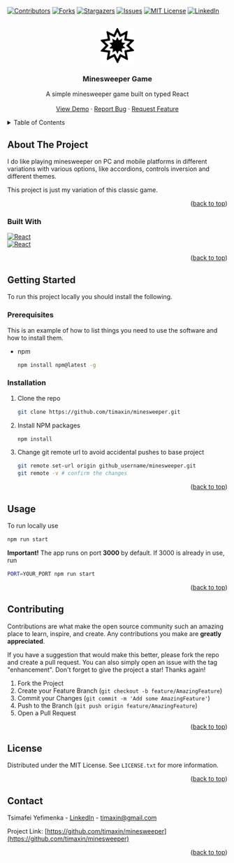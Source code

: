 <a id="readme-top"></a>

[![Contributors][contributors-shield]][contributors-url]
[![Forks][forks-shield]][forks-url]
[![Stargazers][stars-shield]][stars-url]
[![Issues][issues-shield]][issues-url]
[![MIT License][license-shield]][license-url]
[![LinkedIn][linkedin-shield]][linkedin-url]



<!-- PROJECT LOGO -->
<!--suppress ALL -->
<br />
<div align="center">
  <a href="https://github.com/timaxin/minesweeper">
    <img src="public/logo192.png" alt="Logo" width="80" height="80">
  </a>

<h3 align="center">Minesweeper Game</h3>

  <p align="center">
    A simple minesweeper game built on typed React
    <br />
    <br />
    <a href="https://github.com/timaxin/minesweeper">View Demo</a>
    ·
    <a href="https://github.com/timaxin/minesweeper/issues/new?labels=bug&template=bug_report.md">Report Bug</a>
    ·
    <a href="https://github.com/timaxin/minesweeper/issues/new?labels=enhancement&template=feature_request.md">Request Feature</a>
  </p>
</div>



<!-- TABLE OF CONTENTS -->
<details>
  <summary>Table of Contents</summary>
  <ol>
    <li>
      <a href="#about-the-project">About The Project</a>
      <ul>
        <li><a href="#built-with">Built With</a></li>
      </ul>
    </li>
    <li>
      <a href="#getting-started">Getting Started</a>
      <ul>
        <li><a href="#prerequisites">Prerequisites</a></li>
        <li><a href="#installation">Installation</a></li>
      </ul>
    </li>
    <li><a href="#usage">Usage</a></li>
    <li><a href="#contributing">Contributing</a></li>
    <li><a href="#license">License</a></li>
    <li><a href="#contact">Contact</a></li>
  </ol>
</details>



<!-- ABOUT THE PROJECT -->
## About The Project

<!-- [![Product Name Screen Shot][product-screenshot]](https://example.com) -->
I do like playing minesweeper on PC and mobile platforms in different variations
with various options, like accordions, controls inversion and different themes.

This project is just my variation of this classic game.

<p align="right">(<a href="#readme-top">back to top</a>)</p>



### Built With
[![React][React.js]][React-url]  
[![React][TypeScript]][TypeScript-url]

<p align="right">(<a href="#readme-top">back to top</a>)</p>



<!-- GETTING STARTED -->
## Getting Started

To run this project locally you should install the following.

### Prerequisites

This is an example of how to list things you need to use the software and how to install them.
* npm
  ```sh
  npm install npm@latest -g
  ```

### Installation

1. Clone the repo
   ```sh
   git clone https://github.com/timaxin/minesweeper.git
   ```
2. Install NPM packages
   ```sh
   npm install
   ```
3. Change git remote url to avoid accidental pushes to base project
   ```sh
   git remote set-url origin github_username/minesweeper.git
   git remote -v # confirm the changes
   ```

<p align="right">(<a href="#readme-top">back to top</a>)</p>



<!-- USAGE EXAMPLES -->
## Usage

To run locally use 
```sh
npm run start
```

**Important!** The app runs on port **3000** by default.
If 3000 is already in use, run
```sh
PORT=YOUR_PORT npm run start
```

<p align="right">(<a href="#readme-top">back to top</a>)</p>


<!-- CONTRIBUTING -->
## Contributing

Contributions are what make the open source community such an amazing place to learn, inspire, and create. Any contributions you make are **greatly appreciated**.

If you have a suggestion that would make this better, please fork the repo and create a pull request. You can also simply open an issue with the tag "enhancement".
Don't forget to give the project a star! Thanks again!

1. Fork the Project
2. Create your Feature Branch (`git checkout -b feature/AmazingFeature`)
3. Commit your Changes (`git commit -m 'Add some AmazingFeature'`)
4. Push to the Branch (`git push origin feature/AmazingFeature`)
5. Open a Pull Request

<p align="right">(<a href="#readme-top">back to top</a>)</p>

<!-- LICENSE -->
## License

Distributed under the MIT License. See `LICENSE.txt` for more information.

<p align="right">(<a href="#readme-top">back to top</a>)</p>



<!-- CONTACT -->
## Contact

Tsimafei Yefimenka - [LinkedIn][linkedin-url] - timaxin@gmail.com

Project Link: [https://github.com/timaxin/minesweeper](https://github.com/timaxin/minesweeper)

<p align="right">(<a href="#readme-top">back to top</a>)</p>



<!-- MARKDOWN LINKS & IMAGES -->
<!-- https://www.markdownguide.org/basic-syntax/#reference-style-links -->
[contributors-shield]: https://img.shields.io/github/contributors/timaxin/minesweeper.svg?style=for-the-badge
[contributors-url]: https://github.com/timaxin/minesweeper/graphs/contributors
[forks-shield]: https://img.shields.io/github/forks/timaxin/minesweeper.svg?style=for-the-badge
[forks-url]: https://github.com/timaxin/minesweeper/network/members
[stars-shield]: https://img.shields.io/github/stars/timaxin/minesweeper.svg?style=for-the-badge
[stars-url]: https://github.com/timaxin/minesweeper/stargazers
[issues-shield]: https://img.shields.io/github/issues/timaxin/minesweeper.svg?style=for-the-badge
[issues-url]: https://github.com/timaxin/minesweeper/issues
[license-shield]: https://img.shields.io/github/license/timaxin/minesweeper.svg?style=for-the-badge
[license-url]: https://github.com/timaxin/minesweeper/blob/main/LICENSE.txt
[linkedin-shield]: https://img.shields.io/badge/-LinkedIn-black.svg?style=for-the-badge&logo=linkedin&colorB=555
[linkedin-url]: https://linkedin.com/in/timaxin
[product-screenshot]: public/product_screenshot.png
[React.js]: https://img.shields.io/badge/React-20232A?style=for-the-badge&logo=react&logoColor=61DAFB
[React-url]: https://reactjs.org/
[TypeScript]: https://img.shields.io/badge/TypeScript-20232A?style=for-the-badge&logo=typescript&logoColor=3178C6
[TypeScript-url]: https://www.typescriptlang.org/

